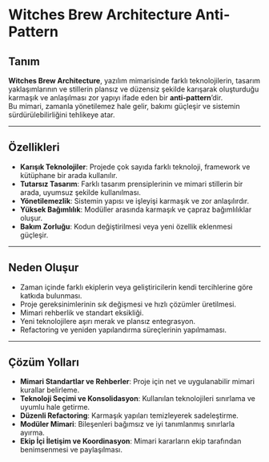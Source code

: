 # Witches Brew Architecture Anti-Pattern

## Tanım
**Witches Brew Architecture**, yazılım mimarisinde farklı teknolojilerin, tasarım yaklaşımlarının ve stillerin plansız ve düzensiz şekilde karışarak oluşturduğu karmaşık ve anlaşılması zor yapıyı ifade eden bir **anti-pattern**’dir.  
Bu mimari, zamanla yönetilemez hale gelir, bakımı güçleşir ve sistemin sürdürülebilirliğini tehlikeye atar.

---

## Özellikleri
- **Karışık Teknolojiler**: Projede çok sayıda farklı teknoloji, framework ve kütüphane bir arada kullanılır.  
- **Tutarsız Tasarım**: Farklı tasarım prensiplerinin ve mimari stillerin bir arada, uyumsuz şekilde kullanılması.  
- **Yönetilemezlik**: Sistemin yapısı ve işleyişi karmaşık ve zor anlaşılırdır.  
- **Yüksek Bağımlılık**: Modüller arasında karmaşık ve çapraz bağımlılıklar oluşur.  
- **Bakım Zorluğu**: Kodun değiştirilmesi veya yeni özellik eklenmesi güçleşir.  

---

## Neden Oluşur
- Zaman içinde farklı ekiplerin veya geliştiricilerin kendi tercihlerine göre katkıda bulunması.  
- Proje gereksinimlerinin sık değişmesi ve hızlı çözümler üretilmesi.  
- Mimari rehberlik ve standart eksikliği.  
- Yeni teknolojilere aşırı merak ve plansız entegrasyon.  
- Refactoring ve yeniden yapılandırma süreçlerinin yapılmaması.  

---

## Çözüm Yolları
- **Mimari Standartlar ve Rehberler**: Proje için net ve uygulanabilir mimari kurallar belirleme.  
- **Teknoloji Seçimi ve Konsolidasyon**: Kullanılan teknolojileri sınırlama ve uyumlu hale getirme.  
- **Düzenli Refactoring**: Karmaşık yapıları temizleyerek sadeleştirme.  
- **Modüler Mimari**: Bileşenleri bağımsız ve iyi tanımlanmış sınırlarla ayırma.  
- **Ekip İçi İletişim ve Koordinasyon**: Mimari kararların ekip tarafından benimsenmesi ve paylaşılması.  
